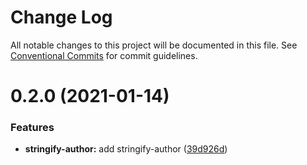 # Change Log

All notable changes to this project will be documented in this file.
See [Conventional Commits](https://conventionalcommits.org) for commit guidelines.

# 0.2.0 (2021-01-14)


### Features

* **stringify-author:** add stringify-author ([39d926d](https://github.com/walrusjs/build/commit/39d926d130e255a644076e69d268bf48c4d01521))
